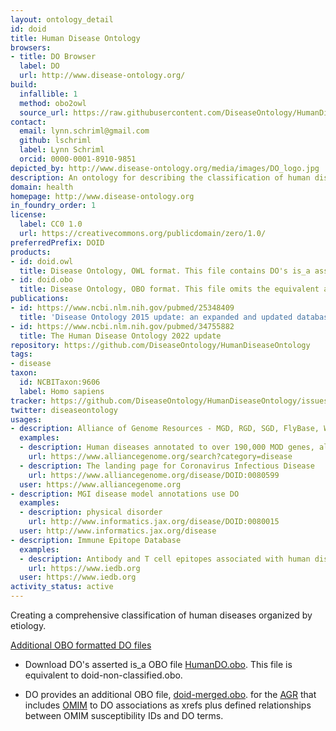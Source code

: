```yaml
---
layout: ontology_detail
id: doid
title: Human Disease Ontology
browsers:
- title: DO Browser
  label: DO
  url: http://www.disease-ontology.org/
build:
  infallible: 1
  method: obo2owl
  source_url: https://raw.githubusercontent.com/DiseaseOntology/HumanDiseaseOntology/master/src/ontology/doid.obo
contact:
  email: lynn.schriml@gmail.com
  github: lschriml
  label: Lynn Schriml
  orcid: 0000-0001-8910-9851
depicted_by: http://www.disease-ontology.org/media/images/DO_logo.jpg
description: An ontology for describing the classification of human diseases organized by etiology.
domain: health
homepage: http://www.disease-ontology.org
in_foundry_order: 1
license:
  label: CC0 1.0
  url: https://creativecommons.org/publicdomain/zero/1.0/
preferredPrefix: DOID
products:
- id: doid.owl
  title: Disease Ontology, OWL format. This file contains DO's is_a asserted hierarchy plus equivalent axioms to other OBO Foundry ontologies.
- id: doid.obo
  title: Disease Ontology, OBO format. This file omits the equivalent axioms.
publications:
- id: https://www.ncbi.nlm.nih.gov/pubmed/25348409
  title: 'Disease Ontology 2015 update: an expanded and updated database of human diseases for linking biomedical knowledge through disease data'
- id: https://www.ncbi.nlm.nih.gov/pubmed/34755882
  title: The Human Disease Ontology 2022 update
repository: https://github.com/DiseaseOntology/HumanDiseaseOntology
tags:
- disease
taxon:
  id: NCBITaxon:9606
  label: Homo sapiens
tracker: https://github.com/DiseaseOntology/HumanDiseaseOntology/issues
twitter: diseaseontology
usages:
- description: Alliance of Genome Resources - MGD, RGD, SGD, FlyBase, WormBase, ZFIN use DO
  examples:
  - description: Human diseases annotated to over 190,000 MOD genes, alleles, disease models and human genes
    url: https://www.alliancegenome.org/search?category=disease
  - description: The landing page for Coronavirus Infectious Disease
    url: https://www.alliancegenome.org/disease/DOID:0080599
  user: https://www.alliancegenome.org
- description: MGI disease model annotations use DO
  examples:
  - description: physical disorder
    url: http://www.informatics.jax.org/disease/DOID:0080015
  user: http://www.informatics.jax.org/disease
- description: Immune Epitope Database
  examples:
  - description: Antibody and T cell epitopes associated with human diseases
    url: https://www.iedb.org
  user: https://www.iedb.org
activity_status: active
---
```


Creating a comprehensive classification of human diseases organized by etiology.

<u>Additional OBO formatted DO files</u>
- Download DO's asserted is_a OBO file [HumanDO.obo](https://raw.githubusercontent.com/DiseaseOntology/HumanDiseaseOntology/master/src/ontology/HumanDO.obo). 
This file is equivalent to doid-non-classified.obo.

- DO provides an additional OBO file, [doid-merged.obo](https://raw.githubusercontent.com/DiseaseOntology/HumanDiseaseOntology/master/src/ontology/doid-merged.obo). 
 for the [AGR](http://www.alliancegenome.org) that includes [OMIM](http://omim.org) to DO associations as xrefs plus defined  relationships between OMIM susceptibility IDs and DO terms.  
